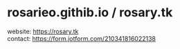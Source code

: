 # rosarieo.githib.io / rosary.tk

website: https://rosary.tk
<br>
contact: https://form.jotform.com/210341816022138
